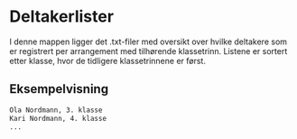 # Deltakerlister

I denne mappen ligger det .txt-filer med oversikt over hvilke deltakere som er registrert per arrangement med tilhørende klassetrinn. Listene er sortert etter klasse, hvor de tidligere klassetrinnene er først.

## Eksempelvisning

``` .txt
Ola Nordmann, 3. klasse
Kari Nordmann, 4. klasse
...
```